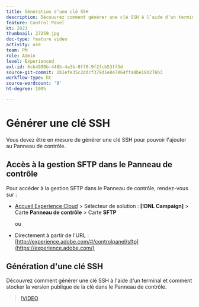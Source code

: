 ```yaml
---
title: Génération d’une clé SSH
description: Découvrez comment générer une clé SSH à l’aide d’un terminal et comment stocker la version publique de la clé dans le Panneau de contrôle.
feature: Control Panel
kt: 2923
thumbnail: 27259.jpg
doc-type: feature video
activity: use
team: PM
role: Admin
level: Experienced
exl-id: 6cb4990b-448b-4a3b-8ff0-9f2fcb53ff5d
source-git-commit: 1b1efe35c2ddcf379d1e847064ffa8be18d276b3
workflow-type: ht
source-wordcount: '0'
ht-degree: 100%

---
```


# Générer une clé SSH

Vous devez être en mesure de générer une clé SSH pour pouvoir l&#39;ajouter au Panneau de contrôle.

## Accès à la gestion SFTP dans le Panneau de contrôle

Pour accéder à la gestion SFTP dans le Panneau de contrôle, rendez-vous sur :

* [Accueil Experience Cloud](https://experience.adobe.com/#/home) > Sélecteur de solution : **[!DNL Campaign]** > Carte **Panneau de contrôle** > Carte **SFTP**

   ou
* Directement à partir de l&#39;URL : [http://experience.adobe.com/#/controlpanel/sftp](https://experience.adobe.com/)

## Génération d&#39;une clé SSH

Découvrez comment générer une clé SSH à l&#39;aide d&#39;un terminal et comment stocker la version publique de la clé dans le Panneau de contrôle.

>[!VIDEO](https://video.tv.adobe.com/v/27259?quality=12&learn=0n)
